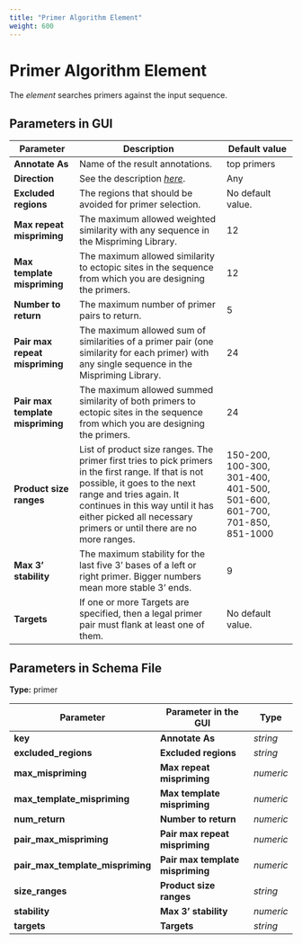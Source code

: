 ```yaml
---
title: "Primer Algorithm Element"
weight: 600
---
```


# Primer Algorithm Element

The _element_ searches primers against the input sequence.

Parameters in GUI
-----------------

| Parameter                  | Description                                                                                                              | Default value  |
|----------------------------|--------------------------------------------------------------------------------------------------------------------------|----------------|
| **Annotate As**            | Name of the result annotations.                                                                                          | top primers    |
| **Direction**              | See the description [_here_](http://ugene.unipro.ru/documentation/qd_manual/manipulating_schema/managing_strands.html#managing-strands). | Any            |
| **Excluded regions**       | The regions that should be avoided for primer selection.                                                                 | No default value. |
| **Max repeat mispriming**  | The maximum allowed weighted similarity with any sequence in the Mispriming Library.                                     | 12             |
| **Max template mispriming**| The maximum allowed similarity to ectopic sites in the sequence from which you are designing the primers.                | 12             |
| **Number to return**       | The maximum number of primer pairs to return.                                                                            | 5              |
| **Pair max repeat mispriming** | The maximum allowed sum of similarities of a primer pair (one similarity for each primer) with any single sequence in the Mispriming Library. | 24             |
| **Pair max template mispriming** | The maximum allowed summed similarity of both primers to ectopic sites in the sequence from which you are designing the primers. | 24             |
| **Product size ranges**    | List of product size ranges. The primer first tries to pick primers in the first range. If that is not possible, it goes to the next range and tries again. It continues in this way until it has either picked all necessary primers or until there are no more ranges. | 150-200, 100-300, 301-400, 401-500, 501-600, 601-700, 701-850, 851-1000 |
| **Max 3’ stability**       | The maximum stability for the last five 3’ bases of a left or right primer. Bigger numbers mean more stable 3’ ends.     | 9              |
| **Targets**                | If one or more Targets are specified, then a legal primer pair must flank at least one of them.                          | No default value. |

Parameters in Schema File
-------------------------

**Type:** primer

| Parameter                  | Parameter in the GUI                  | Type     |
|----------------------------|---------------------------------------|----------|
| **key**                    | **Annotate As**                       | _string_ |
| **excluded\_regions**      | **Excluded regions**                  | _string_ |
| **max\_mispriming**        | **Max repeat mispriming**             | _numeric_|
| **max\_template\_mispriming** | **Max template mispriming**         | _numeric_|
| **num\_return**            | **Number to return**                  | _numeric_|
| **pair\_max\_mispriming**  | **Pair max repeat mispriming**        | _numeric_|
| **pair\_max\_template\_mispriming** | **Pair max template mispriming** | _numeric_|
| **size\_ranges**           | **Product size ranges**               | _string_ |
| **stability**              | **Max 3’ stability**                  | _numeric_|
| **targets**                | **Targets**                           | _string_ |